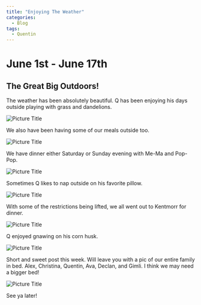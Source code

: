 ```yaml
---
title: "Enjoying The Weather"
categories:
  - Blog
tags:
  - Quentin
---
```


# June 1st - June 17th

## The Great Big Outdoors!

The weather has been absolutely beautiful. Q has been enjoying his days outside playing with grass and dandelions.

![Picture Title](/assets/images/redblock.jpg)

We also have been having some of our meals outside too.

![Picture Title](/assets/images/qeatoutside.jpg)

We have dinner either Saturday or Sunday evening with Me-Ma and Pop-Pop.

![Picture Title](/assets/images/chrisglennoutside.jpg)

Sometimes Q likes to nap outside on his favorite pillow.

![Picture Title](/assets/images/qsleepoutside.jpg)

With some of the restrictions being lifted, we all went out to Kentmorr for dinner.

![Picture Title](/assets/images/kentmorr.jpg)

Q enjoyed gnawing on his corn husk.

![Picture Title](/assets/images/kentmorrcorn.jpg)

Short and sweet post this week. Will leave you with a pic of our entire family in bed. Alex, Christina, Quentin, Ava, Declan, and Gimli. I think we may need a bigger bed!

![Picture Title](/assets/images/everyoneinbed.jpg)

See ya later!
